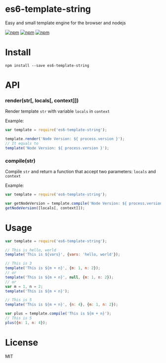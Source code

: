 # es6-template-string
Easy and small template engine for the browser and nodejs

[![npm](https://img.shields.io/npm/v/es6-template-string.svg?style=flat-square)](https://www.npmjs.com/package/es6-template-string)
[![npm](https://img.shields.io/npm/dt/es6-template-string.svg?style=flat-square)](https://www.npmjs.com/package/es6-template-string)
[![npm](https://img.shields.io/npm/l/es6-template-string.svg?style=flat-square)](https://www.npmjs.com/package/es6-template-string)

# Install
```shell
npm install --save es6-template-string
```

# API
### render(str[, locals[, context]])
Render template `str` with variable `locals` in `context`

Example:
```js
var template = require('es6-template-string');

template.render('Node Version: ${ process.version }');
// It equals to
template('Node Version: ${ process.version }');
```

### compile(str)
Compile `str` and return a function that accept two parameters: `locals` and `context`

Example:
```js
var template = require('es6-template-string');

var getNodeVersion = template.compile('Node Version: ${ process.version }');
getNodeVersion([locals[, context]]);
```

# Usage
```js
var template = require('es6-template-string');

// This is hello, world
template('This is ${vars}', {vars: 'hello, world'});

// This is 3
template('This is ${m + n}', {m: 1, n: 2});
// or
template('This is ${m + n}', null, {m: 1, n: 2});
// or
var m = 1, n = 2;
template('This is ${m + n}');

// This is 5
template('This is ${m + n}', {n: 4}, {m: 1, n: 2});

var plus = template.compile('This is ${m + n}');
// This is 5
plus({m: 1, n: 4});
```

# License
MIT